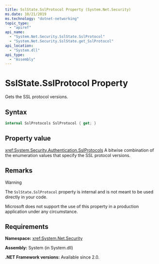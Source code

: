 ```yaml
---
title: SslState.SslProtocol Property (System.Net.Security)
ms.date: 10/21/2019
ms.technology: "dotnet-networking"
topic_type:
  - "apiref"
api_name:
  - "System.Net.Security.SslState.SslProtocol"
  - "System.Net.Security.SslState.get_SslProtocol"
api_location:
  - "System.dll"
api_type:
  - "Assembly"
---
```

# SslState.SslProtocol Property

Gets the SSL protocol versions.

## Syntax

```csharp
internal SslProtocols SslProtocol { get; }
```

## Property value

<xref:System.Security.Authentication.SslProtocols>
A bitwise combination of the enumeration values that specify the SSL protocol versions.

## Remarks

> [!WARNING]
> The `SslState.SslProtocol` property is internal and is not meant to be used directly in your code.
>
> Microsoft does not support the use of this property in a production application under any circumstance.

## Requirements

**Namespace:** <xref:System.Net.Security>

**Assembly:** System (in System.dll)

**.NET Framework versions:** Available since 2.0.
